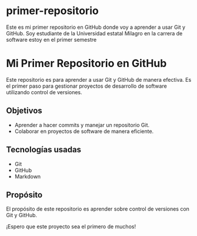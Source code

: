 # primer-repositorio
Este es mi primer repositorio en GitHub donde voy a aprender a usar Git y GitHub. Soy estudiante de la Universidad estatal Milagro en la carrera de software estoy en el primer semestre 
# Mi Primer Repositorio en GitHub

Este repositorio es para aprender a usar Git y GitHub de manera efectiva. 
Es el primer paso para gestionar proyectos de desarrollo de software utilizando control de versiones.

## Objetivos
- Aprender a hacer commits y manejar un repositorio Git.
- Colaborar en proyectos de software de manera eficiente.
## Tecnologías usadas
- Git
- GitHub
- Markdown
## Propósito
El propósito de este repositorio es aprender sobre control de versiones con Git y GitHub.


¡Espero que este proyecto sea el primero de muchos!
